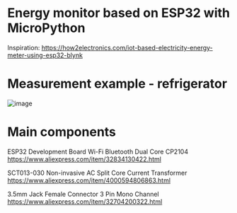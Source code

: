 # Energy monitor based on ESP32 with MicroPython

Inspiration: https://how2electronics.com/iot-based-electricity-energy-meter-using-esp32-blynk

# Measurement example - refrigerator

![image](https://user-images.githubusercontent.com/4918852/149467035-406d3a9f-2e97-47cc-b40e-6222550a0dd6.png)

# Main components

ESP32 Development Board Wi-Fi Bluetooth Dual Core CP2104 
https://www.aliexpress.com/item/32834130422.html

SCT013-030 Non-invasive AC Split Core Current Transformer 
https://www.aliexpress.com/item/4000594806863.html

3.5mm Jack Female Connector 3 Pin Mono Channel 
https://www.aliexpress.com/item/32704200322.html
